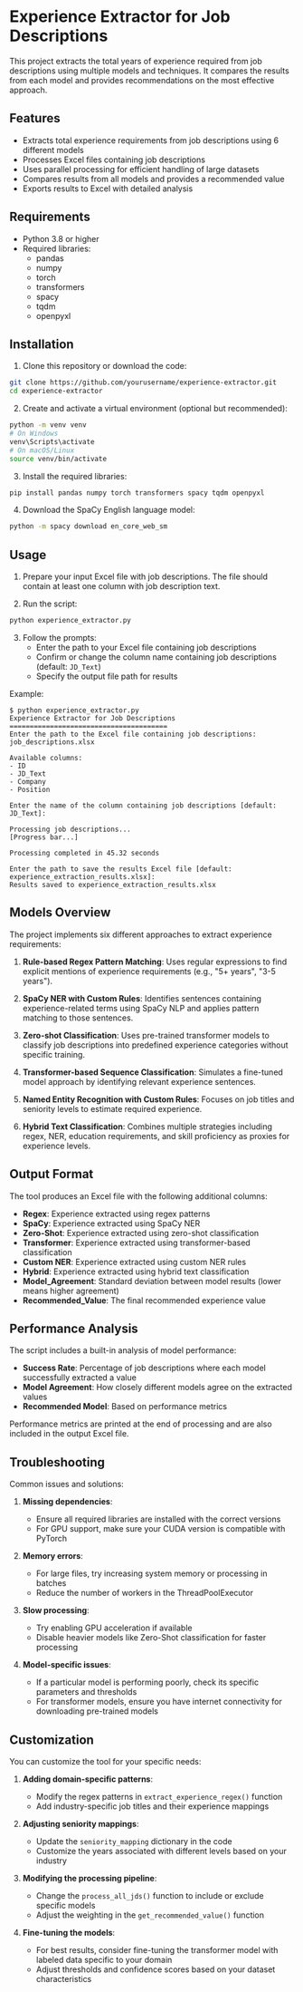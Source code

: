 
# Experience Extractor for Job Descriptions

This project extracts the total years of experience required from job descriptions using multiple models and techniques. It compares the results from each model and provides recommendations on the most effective approach.



## Features

- Extracts total experience requirements from job descriptions using 6 different models
- Processes Excel files containing job descriptions
- Uses parallel processing for efficient handling of large datasets
- Compares results from all models and provides a recommended value
- Exports results to Excel with detailed analysis

## Requirements

- Python 3.8 or higher
- Required libraries:
  - pandas
  - numpy
  - torch
  - transformers
  - spacy
  - tqdm
  - openpyxl

## Installation

1. Clone this repository or download the code:
```bash
git clone https://github.com/yourusername/experience-extractor.git
cd experience-extractor
```

2. Create and activate a virtual environment (optional but recommended):
```bash
python -m venv venv
# On Windows
venv\Scripts\activate
# On macOS/Linux
source venv/bin/activate
```

3. Install the required libraries:
```bash
pip install pandas numpy torch transformers spacy tqdm openpyxl
```

4. Download the SpaCy English language model:
```bash
python -m spacy download en_core_web_sm
```

## Usage

1. Prepare your input Excel file with job descriptions. The file should contain at least one column with job description text.

2. Run the script:
```bash
python experience_extractor.py
```

3. Follow the prompts:
   - Enter the path to your Excel file containing job descriptions
   - Confirm or change the column name containing job descriptions (default: `JD_Text`)
   - Specify the output file path for results

Example:
```
$ python experience_extractor.py
Experience Extractor for Job Descriptions
=======================================
Enter the path to the Excel file containing job descriptions: job_descriptions.xlsx

Available columns:
- ID
- JD_Text
- Company
- Position

Enter the name of the column containing job descriptions [default: JD_Text]: 

Processing job descriptions...
[Progress bar...]

Processing completed in 45.32 seconds

Enter the path to save the results Excel file [default: experience_extraction_results.xlsx]: 
Results saved to experience_extraction_results.xlsx
```

## Models Overview

The project implements six different approaches to extract experience requirements:

1. **Rule-based Regex Pattern Matching**: Uses regular expressions to find explicit mentions of experience requirements (e.g., "5+ years", "3-5 years").

2. **SpaCy NER with Custom Rules**: Identifies sentences containing experience-related terms using SpaCy NLP and applies pattern matching to those sentences.

3. **Zero-shot Classification**: Uses pre-trained transformer models to classify job descriptions into predefined experience categories without specific training.

4. **Transformer-based Sequence Classification**: Simulates a fine-tuned model approach by identifying relevant experience sentences.

5. **Named Entity Recognition with Custom Rules**: Focuses on job titles and seniority levels to estimate required experience.

6. **Hybrid Text Classification**: Combines multiple strategies including regex, NER, education requirements, and skill proficiency as proxies for experience levels.

## Output Format

The tool produces an Excel file with the following additional columns:

- **Regex**: Experience extracted using regex patterns
- **SpaCy**: Experience extracted using SpaCy NER
- **Zero-Shot**: Experience extracted using zero-shot classification
- **Transformer**: Experience extracted using transformer-based classification
- **Custom NER**: Experience extracted using custom NER rules
- **Hybrid**: Experience extracted using hybrid text classification
- **Model_Agreement**: Standard deviation between model results (lower means higher agreement)
- **Recommended_Value**: The final recommended experience value

## Performance Analysis

The script includes a built-in analysis of model performance:

- **Success Rate**: Percentage of job descriptions where each model successfully extracted a value
- **Model Agreement**: How closely different models agree on the extracted values
- **Recommended Model**: Based on performance metrics

Performance metrics are printed at the end of processing and are also included in the output Excel file.

## Troubleshooting

Common issues and solutions:

1. **Missing dependencies**:
   - Ensure all required libraries are installed with the correct versions
   - For GPU support, make sure your CUDA version is compatible with PyTorch

2. **Memory errors**:
   - For large files, try increasing system memory or processing in batches
   - Reduce the number of workers in the ThreadPoolExecutor

3. **Slow processing**:
   - Try enabling GPU acceleration if available
   - Disable heavier models like Zero-Shot classification for faster processing

4. **Model-specific issues**:
   - If a particular model is performing poorly, check its specific parameters and thresholds
   - For transformer models, ensure you have internet connectivity for downloading pre-trained models

## Customization

You can customize the tool for your specific needs:

1. **Adding domain-specific patterns**:
   - Modify the regex patterns in `extract_experience_regex()` function
   - Add industry-specific job titles and their experience mappings

2. **Adjusting seniority mappings**:
   - Update the `seniority_mapping` dictionary in the code
   - Customize the years associated with different levels based on your industry

3. **Modifying the processing pipeline**:
   - Change the `process_all_jds()` function to include or exclude specific models
   - Adjust the weighting in the `get_recommended_value()` function

4. **Fine-tuning the models**:
   - For best results, consider fine-tuning the transformer model with labeled data specific to your domain
   - Adjust thresholds and confidence scores based on your dataset characteristics


